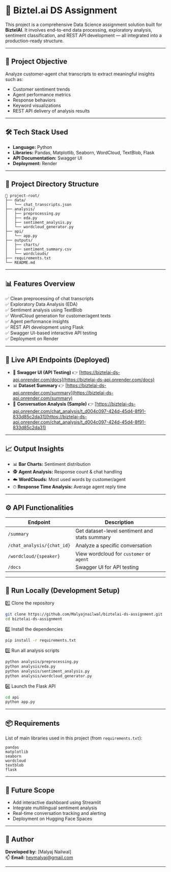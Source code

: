 # 🤖 Biztel.ai DS Assignment 

This project is a comprehensive Data Science assignment solution built for **BiztelAI**. It involves end-to-end data processing, exploratory analysis, sentiment classification, and REST API development — all integrated into a production-ready structure.

---

## 🚀 Project Objective

Analyze customer-agent chat transcripts to extract meaningful insights such as:
- Customer sentiment trends
- Agent performance metrics
- Response behaviors
- Keyword visualizations
- REST API delivery of analysis results

---

## 🛠️ Tech Stack Used

- **Language:** Python  
- **Libraries:** Pandas, Matplotlib, Seaborn, WordCloud, TextBlob, Flask  
- **API Documentation:** Swagger UI  
- **Deployment:** Render

---

## 📁 Project Directory Structure

```
📁 project-root/
├── data/
│   └── chat_transcripts.json
├── analysis/
│   ├── preprocessing.py
│   ├── eda.py
│   ├── sentiment_analysis.py
│   └── wordcloud_generator.py
├── api/
│   └── app.py
├── outputs/
│   ├── charts/
│   ├── sentiment_summary.csv
│   └── wordclouds/
├── requirements.txt
└── README.md
```

---

## 📊 Features Overview

✅ Clean preprocessing of chat transcripts  
✅ Exploratory Data Analysis (EDA)  
✅ Sentiment analysis using TextBlob  
✅ WordCloud generation for customer/agent texts  
✅ Agent performance insights  
✅ REST API development using Flask  
✅ Swagger UI-based interactive API testing  
✅ Deployment on Render

---

## 🔗 Live API Endpoints (Deployed)

- 🚀 **Swagger UI (API Testing)** 👉 [https://biztelai-ds-api.onrender.com/docs](https://biztelai-ds-api.onrender.com/docs)  
- 📊 **Dataset Summary** 👉 [https://biztelai-ds-api.onrender.com/summary](https://biztelai-ds-api.onrender.com/summary)  
- 💬 **Conversation Analysis (Sample)** 👉 [https://biztelai-ds-api.onrender.com/chat_analysis/t_d004c097-424d-45d4-8f91-833d85c2da31](https://biztelai-ds-api.onrender.com/chat_analysis/t_d004c097-424d-45d4-8f91-833d85c2da31)

---

## 📈 Output Insights

- 📊 **Bar Charts:** Sentiment distribution  
- 🕵️ **Agent Analysis:** Response count & chat handling  
- ☁️ **WordClouds:** Most used words by customer/agent  
- ⏱ **Response Time Analysis:** Average agent reply time

---

## ⚙️ API Functionalities

| Endpoint | Description |
|---------|-------------|
| `/summary` | Get dataset-level sentiment and stats summary |
| `/chat_analysis/{chat_id}` | Analyze a specific conversation |
| `/wordcloud/{speaker}` | View wordcloud for `customer` or `agent` |
| `/docs` | Swagger UI for API testing |

---

## 🔧 Run Locally (Development Setup)

1️⃣ Clone the repository  
```bash
git clone https://github.com/Malyajnailwal/biztelai-ds-assignment.git 
cd biztelai-ds-assignment
```

2️⃣ Install the dependencies  
```bash
pip install -r requirements.txt
```

3️⃣ Run all analysis scripts  
```bash
python analysis/preprocessing.py
python analysis/eda.py
python analysis/sentiment_analysis.py
python analysis/wordcloud_generator.py
```

4️⃣ Launch the Flask API  
```bash
cd api
python app.py
```

---

## 📦 Requirements

List of main libraries used in this project (from `requirements.txt`):
```
pandas
matplotlib
seaborn
wordcloud
textblob
flask
```

---

## 🎯 Future Scope

- Add interactive dashboard using Streamlit  
- Integrate multilingual sentiment analysis  
- Real-time conversation tracking and alerting  
- Deployment on Hugging Face Spaces

---

## 🙌 Author

**Developed by:** [Malyaj Nailwal]  
📫 **Email:** heymalyaj@gmail.com

---

